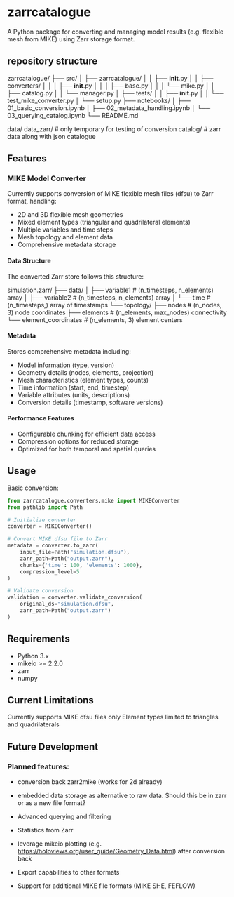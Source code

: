 # zarrcatalogue

A Python package for converting and managing model results (e.g. flexible mesh from MIKE) using Zarr storage format.


## repository structure

zarrcatalogue/
├── src/
│   ├── zarrcatalogue/
│   │   ├── __init__.py
│   │   ├── converters/
│   │   │   ├── __init__.py
│   │   │   ├── base.py
│   │   │   └── mike.py
│   │   ├── catalog.py
│   │   └── manager.py
│   ├── tests/
│   │   ├── __init__.py
│   │   └── test_mike_converter.py
│   └── setup.py
├── notebooks/
│   ├── 01_basic_conversion.ipynb
│   ├── 02_metadata_handling.ipynb
│   └── 03_querying_catalog.ipynb
└── README.md

data/
data_zarr/ # only temporary for testing of conversion
catalog/ # zarr data along with json catalogue


## Features

### MIKE Model Converter
Currently supports conversion of MIKE flexible mesh files (dfsu) to Zarr format, handling:
- 2D and 3D flexible mesh geometries
- Mixed element types (triangular and quadrilateral elements)
- Multiple variables and time steps
- Mesh topology and element data
- Comprehensive metadata storage

#### Data Structure
The converted Zarr store follows this structure:

simulation.zarr/
├── data/
│ ├── variable1 # (n_timesteps, n_elements) array
│ ├── variable2 # (n_timesteps, n_elements) array
│ └── time # (n_timesteps,) array of timestamps
└── topology/
├── nodes # (n_nodes, 3) node coordinates
├── elements # (n_elements, max_nodes) connectivity
└── element_coordinates # (n_elements, 3) element centers


#### Metadata
Stores comprehensive metadata including:
- Model information (type, version)
- Geometry details (nodes, elements, projection)
- Mesh characteristics (element types, counts)
- Time information (start, end, timestep)
- Variable attributes (units, descriptions)
- Conversion details (timestamp, software versions)

#### Performance Features
- Configurable chunking for efficient data access
- Compression options for reduced storage
- Optimized for both temporal and spatial queries

## Usage

Basic conversion:
```python
from zarrcatalogue.converters.mike import MIKEConverter
from pathlib import Path

# Initialize converter
converter = MIKEConverter()

# Convert MIKE dfsu file to Zarr
metadata = converter.to_zarr(
    input_file=Path("simulation.dfsu"),
    zarr_path=Path("output.zarr"),
    chunks={'time': 100, 'elements': 1000},
    compression_level=5
)

# Validate conversion
validation = converter.validate_conversion(
    original_ds="simulation.dfsu",
    zarr_path=Path("output.zarr")
)
```

## Requirements
* Python 3.x
* mikeio >= 2.2.0
* zarr
* numpy

## Current Limitations
Currently supports MIKE dfsu files only
Element types limited to triangles and quadrilaterals

## Future Development

### Planned features:
* conversion back zarr2mike (works for 2d already)
* embedded data storage as alternative to raw data. Should this be in zarr or as a new file format?
* Advanced querying and filtering
* Statistics from Zarr
* leverage mikeio plotting (e.g. https://holoviews.org/user_guide/Geometry_Data.html) after conversion back

* Export capabilities to other formats
* Support for additional MIKE file formats (MIKE SHE, FEFLOW)
